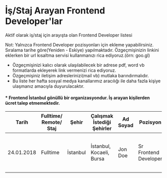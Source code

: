 # İş/Staj Arayan Frontend Developer'lar
Aktif olarak iş/staj için arayışta olan Frontend Developer listesi

Not: Yalnızca Frontend Developer pozisyonları için ekleme yapabilirsiniz. Sıralama tarihe göre(Yeniden - Eskiye) yapılmaktadır. Özgeçmişinizin linkini eklerken bir url kısaltma servisi kullanmanızı rica ediyoruz.(örn: goo.gl)

- Özgeçmişinizi kalıcı olarak ulaşılabilecek bir adrese pdf, word vb formatlarda ekleyerek link vermenizi rica ediyoruz.
- Özgeçmişiniz iletişim adreslerinizi(mail vb) mutlaka barındırmalıdır.
- Bu liste her hafta sosyal medya kanallarımız aracılığı ile daha fazla kişiye ulaşmanız amacıyla duyurulacaktır.

#### * Frontend İstanbul gönüllü bir organizasyondur. İş arayan kişilerden ücret talep etmemektedir.

|Tarih      | Fulltime/ Remote/ Staj | Şehir    | Çalışmak İstediği Şehirler | Ad Soyad        | Pozisyon   | Özgeçmiş Linki   | Dil/Teknoloji   |
|-----------|------------|-----------------|-----------------|------------|------------------|------------------|---------|
|24.01.2018 | Fulltime  | İstanbul | İstanbul, Kocaeli, Bursa | Jon Doe   | Sr Frontend Developer | https://goo.gl   | Html5, Css3, JavaScript, React, Redux, Webpack
